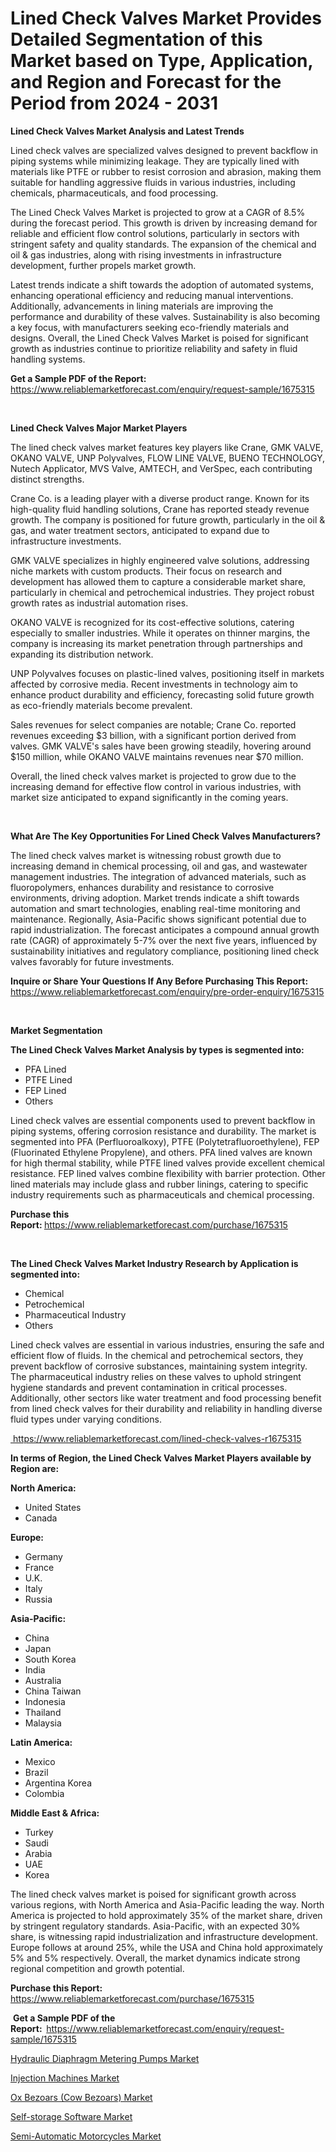 <p><h1>Lined Check Valves Market Provides Detailed Segmentation of this Market based on Type, Application, and Region and Forecast for the Period from 2024 - 2031</h1></p><p><strong>Lined Check Valves Market Analysis and Latest Trends</strong></p>
<p><p>Lined check valves are specialized valves designed to prevent backflow in piping systems while minimizing leakage. They are typically lined with materials like PTFE or rubber to resist corrosion and abrasion, making them suitable for handling aggressive fluids in various industries, including chemicals, pharmaceuticals, and food processing. </p><p>The Lined Check Valves Market is projected to grow at a CAGR of 8.5% during the forecast period. This growth is driven by increasing demand for reliable and efficient flow control solutions, particularly in sectors with stringent safety and quality standards. The expansion of the chemical and oil & gas industries, along with rising investments in infrastructure development, further propels market growth. </p><p>Latest trends indicate a shift towards the adoption of automated systems, enhancing operational efficiency and reducing manual interventions. Additionally, advancements in lining materials are improving the performance and durability of these valves. Sustainability is also becoming a key focus, with manufacturers seeking eco-friendly materials and designs. Overall, the Lined Check Valves Market is poised for significant growth as industries continue to prioritize reliability and safety in fluid handling systems.</p></p>
<p><strong>Get a Sample PDF of the Report:&nbsp;</strong> <a href="https://www.reliablemarketforecast.com/enquiry/request-sample/1675315?utm_campaign=1169&utm_medium=2&utm_source=Github&utm_content=ia&utm_term=13102024&utm_id=lined-check-valves">https://www.reliablemarketforecast.com/enquiry/request-sample/1675315</a></p>
<p>&nbsp;</p>
<p><strong>Lined Check Valves Major Market Players</strong></p>
<p><p>The lined check valves market features key players like Crane, GMK VALVE, OKANO VALVE, UNP Polyvalves, FLOW LINE VALVE, BUENO TECHNOLOGY, Nutech Applicator, MVS Valve, AMTECH, and VerSpec, each contributing distinct strengths.</p><p>Crane Co. is a leading player with a diverse product range. Known for its high-quality fluid handling solutions, Crane has reported steady revenue growth. The company is positioned for future growth, particularly in the oil & gas, and water treatment sectors, anticipated to expand due to infrastructure investments.</p><p>GMK VALVE specializes in highly engineered valve solutions, addressing niche markets with custom products. Their focus on research and development has allowed them to capture a considerable market share, particularly in chemical and petrochemical industries. They project robust growth rates as industrial automation rises.</p><p>OKANO VALVE is recognized for its cost-effective solutions, catering especially to smaller industries. While it operates on thinner margins, the company is increasing its market penetration through partnerships and expanding its distribution network.</p><p>UNP Polyvalves focuses on plastic-lined valves, positioning itself in markets affected by corrosive media. Recent investments in technology aim to enhance product durability and efficiency, forecasting solid future growth as eco-friendly materials become prevalent.</p><p>Sales revenues for select companies are notable; Crane Co. reported revenues exceeding $3 billion, with a significant portion derived from valves. GMK VALVE's sales have been growing steadily, hovering around $150 million, while OKANO VALVE maintains revenues near $70 million. </p><p>Overall, the lined check valves market is projected to grow due to the increasing demand for effective flow control in various industries, with market size anticipated to expand significantly in the coming years.</p></p>
<p>&nbsp;</p>
<p><strong>What Are The Key Opportunities For Lined Check Valves Manufacturers?</strong></p>
<p><p>The lined check valves market is witnessing robust growth due to increasing demand in chemical processing, oil and gas, and wastewater management industries. The integration of advanced materials, such as fluoropolymers, enhances durability and resistance to corrosive environments, driving adoption. Market trends indicate a shift towards automation and smart technologies, enabling real-time monitoring and maintenance. Regionally, Asia-Pacific shows significant potential due to rapid industrialization. The forecast anticipates a compound annual growth rate (CAGR) of approximately 5-7% over the next five years, influenced by sustainability initiatives and regulatory compliance, positioning lined check valves favorably for future investments.</p></p>
<p><strong>Inquire or Share Your Questions If Any Before Purchasing This Report:</strong> <a href="https://www.reliablemarketforecast.com/enquiry/pre-order-enquiry/1675315?utm_campaign=1169&utm_medium=2&utm_source=Github&utm_content=ia&utm_term=13102024&utm_id=lined-check-valves">https://www.reliablemarketforecast.com/enquiry/pre-order-enquiry/1675315</a></p>
<p>&nbsp;</p>
<p><strong>Market Segmentation</strong></p>
<p><strong>The Lined Check Valves Market Analysis by types is segmented into:</strong></p>
<p><ul><li>PFA Lined</li><li>PTFE Lined</li><li>FEP Lined</li><li>Others</li></ul></p>
<p><p>Lined check valves are essential components used to prevent backflow in piping systems, offering corrosion resistance and durability. The market is segmented into PFA (Perfluoroalkoxy), PTFE (Polytetrafluoroethylene), FEP (Fluorinated Ethylene Propylene), and others. PFA lined valves are known for high thermal stability, while PTFE lined valves provide excellent chemical resistance. FEP lined valves combine flexibility with barrier protection. Other lined materials may include glass and rubber linings, catering to specific industry requirements such as pharmaceuticals and chemical processing.</p></p>
<p><strong>Purchase this Report:&nbsp;</strong><a href="https://www.reliablemarketforecast.com/purchase/1675315?utm_campaign=1169&utm_medium=2&utm_source=Github&utm_content=ia&utm_term=13102024&utm_id=lined-check-valves">https://www.reliablemarketforecast.com/purchase/1675315</a></p>
<p>&nbsp;</p>
<p><strong>The Lined Check Valves Market Industry Research by Application is segmented into:</strong></p>
<p><ul><li>Chemical</li><li>Petrochemical</li><li>Pharmaceutical Industry</li><li>Others</li></ul></p>
<p><p>Lined check valves are essential in various industries, ensuring the safe and efficient flow of fluids. In the chemical and petrochemical sectors, they prevent backflow of corrosive substances, maintaining system integrity. The pharmaceutical industry relies on these valves to uphold stringent hygiene standards and prevent contamination in critical processes. Additionally, other sectors like water treatment and food processing benefit from lined check valves for their durability and reliability in handling diverse fluid types under varying conditions.</p></p>
<p><a href="https://www.reliablemarketforecast.com/lined-check-valves-r1675315?utm_campaign=1169&utm_medium=2&utm_source=Github&utm_content=ia&utm_term=13102024&utm_id=lined-check-valves">&nbsp;https://www.reliablemarketforecast.com/lined-check-valves-r1675315</a></p>
<p><strong>In terms of Region, the Lined Check Valves Market Players available by Region are:</strong></p>
<p>
    <p> <strong> North America: </strong>
        <ul>
            <li>United States</li>
            <li>Canada</li>
        </ul>
        </p> 
    <p> <strong> Europe: </strong>
        <ul>
            <li>Germany</li>
            <li>France</li>
            <li>U.K.</li>
            <li>Italy</li>
            <li>Russia</li>
        </ul>
        </p> 
    <p> <strong> Asia-Pacific: </strong>
        <ul>
            <li>China</li>
            <li>Japan</li>
            <li>South Korea</li>
            <li>India</li>
            <li>Australia</li>
            <li>China Taiwan</li>
            <li>Indonesia</li>
            <li>Thailand</li>
            <li>Malaysia</li>
        </ul>
        </p> 
    <p> <strong> Latin America: </strong>
        <ul>
            <li>Mexico</li>
            <li>Brazil</li>
            <li>Argentina Korea</li>
            <li>Colombia</li>
        </ul>
        </p> 
    <p> <strong> Middle East & Africa: </strong>
        <ul>
            <li>Turkey</li>
            <li>Saudi</li>
            <li>Arabia</li>
            <li>UAE</li>
            <li>Korea</li>
        </ul>
    </p>
    </p>
<p><p>The lined check valves market is poised for significant growth across various regions, with North America and Asia-Pacific leading the way. North America is projected to hold approximately 35% of the market share, driven by stringent regulatory standards. Asia-Pacific, with an expected 30% share, is witnessing rapid industrialization and infrastructure development. Europe follows at around 25%, while the USA and China hold approximately 5% and 5% respectively. Overall, the market dynamics indicate strong regional competition and growth potential.</p></p>
<p><strong>Purchase this Report: </strong><a href="https://www.reliablemarketforecast.com/purchase/1675315?utm_campaign=1169&utm_medium=2&utm_source=Github&utm_content=ia&utm_term=13102024&utm_id=lined-check-valves">https://www.reliablemarketforecast.com/purchase/1675315</a></p>
<p>&nbsp;<strong>Get a Sample PDF of the Report:&nbsp;&nbsp;</strong><a href="https://www.reliablemarketforecast.com/enquiry/request-sample/1675315?utm_campaign=1169&utm_medium=2&utm_source=Github&utm_content=ia&utm_term=13102024&utm_id=lined-check-valves">https://www.reliablemarketforecast.com/enquiry/request-sample/1675315</a></p>
<p><strong></strong></p>
<p><p><a href="https://issuu.com/reportprime-2/docs/hydraulic-diaphragm-metering-pumps-_4ba1e77be1ef5b?utm_campaign=1169&utm_medium=2&utm_source=Github&utm_content=ia&utm_term=13102024&utm_id=lined-check-valves">Hydraulic Diaphragm Metering Pumps Market</a></p><p><a href="https://issuu.com/reportprime-2/docs/injection-machines-market-size-2030_626300179973e6?utm_campaign=1169&utm_medium=2&utm_source=Github&utm_content=ia&utm_term=13102024&utm_id=lined-check-valves">Injection Machines Market</a></p><p><a href="https://github.com/eleanore16mal/Market-Research-Report-List-1/blob/main/ox-bezoars-cow-bezoars-market.md?utm_campaign=1169&utm_medium=2&utm_source=Github&utm_content=ia&utm_term=13102024&utm_id=lined-check-valves">Ox Bezoars (Cow Bezoars) Market</a></p><p><a href="https://www.linkedin.com/pulse/global-self-storage-software-market-projected-grow-cagr-133-2ptae?utm_campaign=1169&utm_medium=2&utm_source=Github&utm_content=ia&utm_term=13102024&utm_id=lined-check-valves">Self-storage Software Market</a></p><p><a href="https://www.linkedin.com/pulse/semi-automatic-motorcycles-market-analysis-product-segmentation-j8one?utm_campaign=1169&utm_medium=2&utm_source=Github&utm_content=ia&utm_term=13102024&utm_id=lined-check-valves">Semi-Automatic Motorcycles Market</a></p></p>